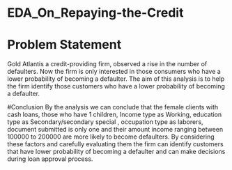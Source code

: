 # EDA_On_Repaying-the-Credit
# Problem Statement
Gold Atlantis a credit-providing firm, observed a rise in the number of defaulters. Now the firm is only interested in those consumers who have a lower probability of becoming a defaulter.
 The aim of this analysis is to help the firm identify those customers who have a lower probability of becoming a defaulter.

 #Conclusion
By the analysis we can conclude that the female clients with cash loans, those who have 1 children, Income type as Working, education type as Secondary/secondary special , occupation type as laborers, document submitted is only one and their amount  income ranging between 100000 to 200000 are more likely to become defaulters.
By considering these factors and carefully evaluating them the firm can identify customers that have lower probability of becoming a defaulter and can make decisions during loan approval process.
